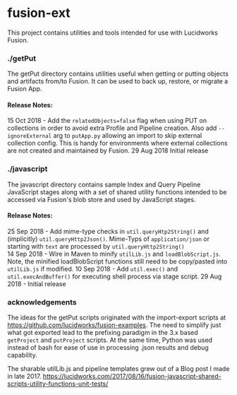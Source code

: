 # fusion-ext
This project contains utilities and tools intended for use with Lucidworks Fusion.


### ./getPut
The getPut directory contains utilities useful when getting or putting objects and artifacts from/to Fusion.
It can be used to back up, restore, or migrate a Fusion App.

#### Release Notes:
15 Oct 2018 - Add the `relatedObjects=false` flag when using PUT on collections in order to avoid extra Profile and Pipeline creation.  Also add `--ignoreExternal` arg to `putApp.py` allowing an import to skip external collection config.  This is handy for environments where external collections are not created and maintained by Fusion.
29 Aug 2018 Initial release

### ./javascript
The javascript directory contains sample Index and Query Pipeline JavaScript stages
along with a set of shared utility functions intended to be accessed via Fusion's blob store and used by
JavaScript stages.

#### Release Notes:
25 Sep 2018 - Add mime-type checks in `util.queryHtp2String()` and (implicitly) `util.queryHttp2Json()`. Mime-Typs of `application/json` or starting with `text` are processed by `util.queryHttp2String()`  
14 Sep 2018 - Wire in Maven to minify `utilLib.js` and `loadBlobScript.js`.  Note, the minified loadBlobScript functions still need to be copy/pasted into `utilLib.js` if modified.
10 Sep 2018 -  Add `util.exec()` and `util.execAndBuffer()` for executing shell process via stage script.
29 Aug 2018 - Initial release

### acknowledgements
The ideas for the getPut scripts originated with the import-export scripts 
at https://github.com/lucidworks/fusion-examples.  The need to simplify 
just what got exported lead to the prefixing paradigm in the 3.x based
`getProject` and `putProject` scripts.  At the same time, Python was used 
instead of bash for ease of use in processing .json results and debug capability.

The sharable utilLib.js and pipeline templates grew out of a Blog post I made
in late 2017. https://lucidworks.com/2017/08/16/fusion-javascript-shared-scripts-utility-functions-unit-tests/
